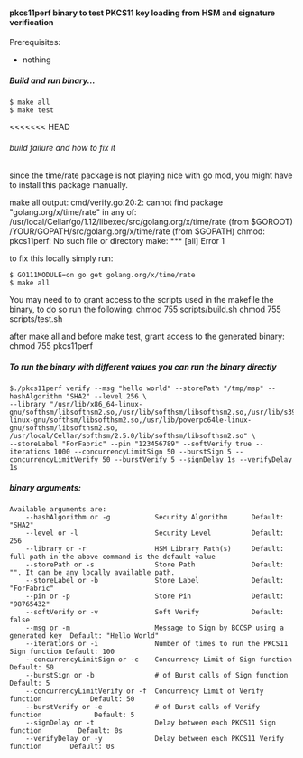 #### pkcs11perf binary to test PKCS11 key loading from HSM and signature verification

Prerequisites:
- nothing

##### Build and run binary...
```
$ make all
$ make test
```

<<<<<<< HEAD
###### build failure and how to fix it
since the time/rate package is not playing nice with go mod, you might have to install this package manually.

make all output:
cmd/verify.go:20:2: cannot find package "golang.org/x/time/rate" in any of:
	/usr/local/Cellar/go/1.12/libexec/src/golang.org/x/time/rate (from $GOROOT)
	/YOUR/GOPATH/src/golang.org/x/time/rate (from $GOPATH)
chmod: pkcs11perf: No such file or directory
make: *** [all] Error 1

to fix this locally simply run:
```
$ GO111MODULE=on go get golang.org/x/time/rate
$ make all
```


You may need to to grant access to the scripts used in the makefile the binary, to do so run the following:
chmod 755 scripts/build.sh 
chmod 755 scripts/test.sh

after make all and before make test, grant access to the generated binary:
chmod 755 pkcs11perf


##### To run the binary with different values you can run the binary directly
```
$./pkcs11perf verify --msg "hello world" --storePath "/tmp/msp" --hashAlgorithm "SHA2" --level 256 \
--library "/usr/lib/x86_64-linux-gnu/softhsm/libsofthsm2.so,/usr/lib/softhsm/libsofthsm2.so,/usr/lib/s390x-linux-gnu/softhsm/libsofthsm2.so,/usr/lib/powerpc64le-linux-gnu/softhsm/libsofthsm2.so, /usr/local/Cellar/softhsm/2.5.0/lib/softhsm/libsofthsm2.so" \
--storeLabel "ForFabric" --pin "123456789" --softVerify true --iterations 1000 --concurrencyLimitSign 50 --burstSign 5 --concurrencyLimitVerify 50 --burstVerify 5 --signDelay 1s --verifyDelay 1s
```

##### binary arguments:
```
Available arguments are:
	--hashAlgorithm or -g           Security Algorithm      Default: "SHA2"
	--level or -l                   Security Level          Default: 256
	--library or -r                 HSM Library Path(s)     Default: full path in the above command is the default value
	--storePath or -s               Store Path              Default: "". It can be any locally available path.
	--storeLabel or -b              Store Label             Default: "ForFabric"
	--pin or -p                     Store Pin               Default: "98765432"
	--softVerify or -v              Soft Verify             Default: false
	--msg or -m                     Message to Sign by BCCSP using a generated key  Default: "Hello World"
	--iterations or -i              Number of times to run the PKCS11 Sign function Default: 100
	--concurrencyLimitSign or -c    Concurrency Limit of Sign function              Default: 50
	--burstSign or -b               # of Burst calls of Sign function               Default: 5
	--concurrencyLimitVerify or -f  Concurrency Limit of Verify function            Default: 50
	--burstVerify or -e             # of Burst calls of Verify function             Default: 5
	--signDelay or -t               Delay between each PKCS11 Sign function         Default: 0s
	--verifyDelay or -y             Delay between each PKCS11 Verify function       Default: 0s
```
 
